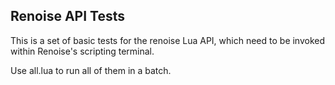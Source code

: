 ## Renoise API Tests

This is a set of basic tests for the renoise Lua API, which need to be invoked within Renoise's scripting terminal.

Use all.lua to run all of them in a batch.
